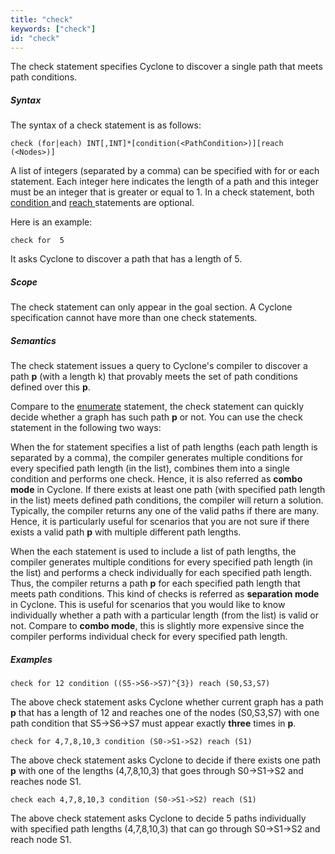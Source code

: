 ```yaml
---
title: "check"
keywords: ["check"]
id: "check"
---
```


The check statement specifies Cyclone to discover a single path that meets path conditions.

##### Syntax

The syntax of a check statement is as follows:

```cyclone
check (for|each) INT[,INT]*[condition(<PathCondition>)][reach (<Nodes>)]
``` 

A list of integers (separated by a comma) can be specified with for or each statement. Each integer here indicates the length of a path and this integer must be an integer that is greater or equal to 1. In a check statement, both [condition ](https://classicwuhao.github.io/cyclone_tutorial/expr/condition-expr.html)and [reach ](https://classicwuhao.github.io/cyclone_tutorial/expr/reach-expr.html)statements are optional.

Here is an example:

```cyclone
check for  5 
```

It asks Cyclone to discover a path that has a length of 5.

##### Scope

The check statement can only appear in the goal section. A Cyclone specification cannot have more than one check statements.

##### Semantics

The check statement issues a query to Cyclone's compiler to discover a path **p** (with a length k) that provably meets the set of path conditions defined over this **p**.

Compare to the [enumerate](https://classicwuhao.github.io/cyclone_tutorial/expr/enumerate-expr.html) statement, the check statement can quickly decide whether a graph has such path **p** or not. You can use the check statement in the following two ways:

When the for statement specifies a list of path lengths (each path length is separated by a comma), the compiler generates multiple conditions for every specified path length (in the list), combines them into a single condition and performs one check. Hence, it is also referred as **combo mode** in Cyclone. If there exists at least one path (with specified path length in the list) meets defined path conditions, the compiler will return a solution. Typically, the compiler returns any one of the valid paths if there are many. Hence, it is particularly useful for scenarios that you are not sure if there exists a valid path **p** with multiple different path lengths.

When the each statement is used to include a list of path lengths, the compiler generates multiple conditions for every specified path length (in the list) and performs a check individually for each specified path length. Thus, the compiler returns a path **p** for each specified path length that meets path conditions. This kind of checks is referred as **separation mode** in Cyclone. This is useful for scenarios that you would like to know individually whether a path with a particular length (from the list) is valid or not. Compare to **combo mode**, this is slightly more expensive since the compiler performs individual check for every specified path length.

##### Examples

```cyclone
check for 12 condition ((S5->S6->S7)^{3}) reach (S0,S3,S7)
```

The above check statement asks Cyclone whether current graph has a path **p** that has a length of 12 and reaches one of the nodes (S0,S3,S7) with one path condition that S5->S6->S7 must appear exactly **three** times in **p**.

```cyclone
check for 4,7,8,10,3 condition (S0->S1->S2) reach (S1)
```

The above check statement asks Cyclone to decide if there exists one path **p** with one of the lengths (4,7,8,10,3) that goes through S0->S1->S2 and reaches node S1.

```cyclone
check each 4,7,8,10,3 condition (S0->S1->S2) reach (S1)
```

The above check statement asks Cyclone to decide 5 paths individually with specified path lengths (4,7,8,10,3) that can go through S0->S1->S2 and reach node S1.